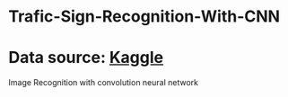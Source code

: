 # Trafic-Sign-Recognition-With-CNN
# Data source: [Kaggle]()
Image Recognition with convolution neural network
